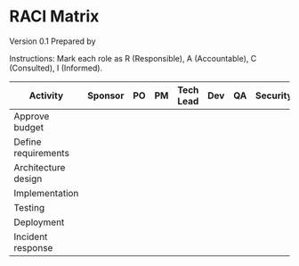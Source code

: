 # RACI Matrix

Version 0.1
Prepared by <author>
<organization>
<date created>

Instructions: Mark each role as R (Responsible), A (Accountable), C (Consulted), I (Informed).

| Activity | Sponsor | PO | PM | Tech Lead | Dev | QA | Security | DevOps |
|----------|---------|----|----|-----------|-----|----|----------|--------|
| Approve budget |  |  |  |  |  |  |  |  |
| Define requirements |  |  |  |  |  |  |  |  |
| Architecture design |  |  |  |  |  |  |  |  |
| Implementation |  |  |  |  |  |  |  |  |
| Testing |  |  |  |  |  |  |  |  |
| Deployment |  |  |  |  |  |  |  |  |
| Incident response |  |  |  |  |  |  |  |  |
